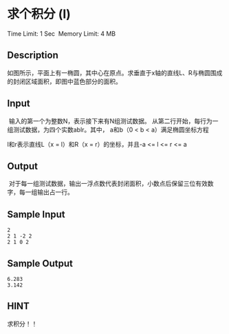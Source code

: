 # 求个积分 (I)
Time Limit: 1 Sec  Memory Limit: 4 MB


## Description

如图所示，平面上有一椭圆，其中心在原点。求垂直于x轴的直线L、R与椭圆围成的封闭区域面积，即图中蓝色部分的面积。

## Input
 输入的第一个为整数N，表示接下来有N组测试数据。
从第二行开始，每行为一组测试数据，为四个实数ablr。其中，
a和b（0 < b < a）满足椭圆坐标方程

l和r表示直线L（x = l）和R（x = r）的坐标，并且-a <= l <= r <= a

## Output
 对于每一组测试数据，输出一浮点数代表封闭面积，小数点后保留三位有效数字，每一组输出占一行。

## Sample Input
```
2
2 1 -2 2
2 1 0 2

```
## Sample Output
```
6.283
3.142

```

## HINT
求积分！！
